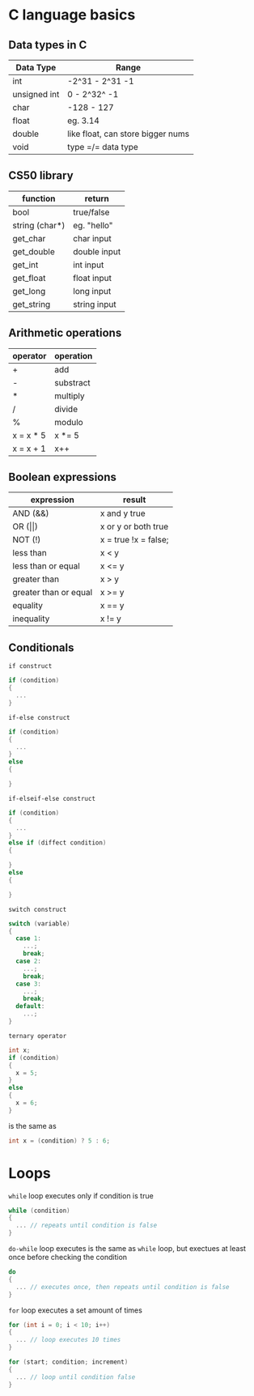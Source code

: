 # C language basics

## Data types in C

| Data Type | Range |
|-----------|-------|
| int | -2^31 - 2^31 -1 |
| unsigned int | 0 - 2^32^ -1 |
| char | -128 - 127 |
| float | eg. 3.14 |
| double | like float, can store bigger nums |
| void | type =/= data type |

## CS50 library

| function | return |
|-----------|-------|
| bool | true/false |
| string (char*) | eg. "hello" |
| get_char | char input |
| get_double | double input |
| get_int | int input |
| get_float | float input |
| get_long | long input |
| get_string | string input |

## Arithmetic operations

| operator | operation |
|----------|-----------|
| + | add |
| - | substract |
| * | multiply |
| / | divide |
| % | modulo |
| x = x * 5 | x *= 5 |
| x = x + 1 | x++ |

## Boolean expressions

| expression | result |
|------------|--------|
| AND (&&) | x and y true |
| OR (\|\|) | x or y or both true |
| NOT (!) | x = true !x = false; |
| less than | x < y |
| less than or equal | x <= y |
| greater than | x > y |
| greater than or equal | x >= y |
| equality | x == y |
| inequality | x != y |

## Conditionals
```if construct```
```C
if (condition)
{
  ...
}
```
```if-else construct```
```C
if (condition)
{
  ...
}
else
{

}
```
```if-elseif-else construct```
```C
if (condition)
{
  ...
}
else if (diffect condition)
{

}
else
{

}
```
```switch construct```
```C
switch (variable)
{
  case 1:
    ...;
    break;
  case 2:
    ...;
    break;
  case 3:
    ...;
    break;
  default:
    ...;
}
```
```ternary operator```
```C
int x;
if (condition)
{
  x = 5;
}
else
{
  x = 6;
}
```
is the same as
```C
int x = (condition) ? 5 : 6;
```

# Loops
```while``` loop executes only if condition is true
```C
while (condition)
{
  ... // repeats until condition is false
}
```
```do-while``` loop executes is the same as ```while``` loop, but exectues at least once before checking the condition
```C
do
{
  ... // executes once, then repeats until condition is false
}
```
```for``` loop executes a set amount of times
```C
for (int i = 0; i < 10; i++)
{
  ... // loop executes 10 times
}
```
```C
for (start; condition; increment)
{
  ... // loop until condition false
}
```